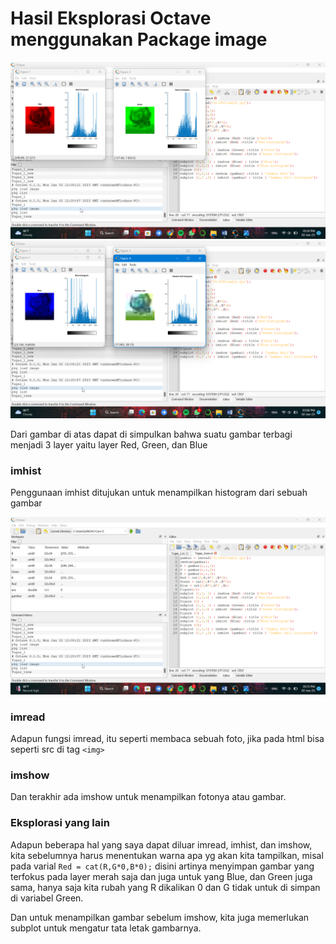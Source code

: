 # Hasil Eksplorasi Octave menggunakan Package image

![layer](Tugas2_1.png) 
![layer](Tugas2_2.png)

Dari gambar di atas dapat di simpulkan bahwa suatu gambar terbagi menjadi 3 layer yaitu layer Red, Green, dan Blue

### **imhist**
Penggunaan imhist ditujukan untuk menampilkan histogram dari sebuah gambar

![code](Tugas2_3.png)
### **imread**
Adapun fungsi imread, itu seperti membaca sebuah foto, jika pada html bisa seperti src di tag `<img>` 

### **imshow**
Dan terakhir ada imshow untuk menampilkan fotonya atau gambar.

### **Eksplorasi yang lain**
Adapun beberapa hal yang saya dapat diluar imread, imhist, dan imshow, kita sebelumnya harus menentukan warna apa yg akan kita tampilkan, misal pada varial `Red = cat(R,G*0,B*0);` disini artinya menyimpan gambar yang terfokus pada layer merah saja dan juga untuk yang Blue, dan Green juga sama, hanya saja kita rubah yang R dikalikan 0 dan G tidak untuk di simpan di variabel Green.

Dan untuk menampilkan gambar sebelum imshow, kita juga memerlukan subplot untuk mengatur tata letak gambarnya.
